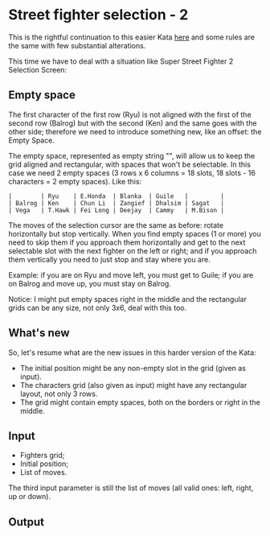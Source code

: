 # Street fighter selection - 2

This is the rightful continuation to this easier Kata [here](https://github.com/madclaws/dailyRustStatus/tree/master/) and some rules are the same with few substantial alterations.

This time we have to deal with a situation like Super Street Fighter 2 Selection Screen:

## Empty space

The first character of the first row (Ryu) is not aligned with the first of the second row (Balrog) but with the second (Ken) and the same goes with the other side; therefore we need to introduce something new, like an offset: the Empty Space.

The empty space, represented as empty string "", will allow us to keep the grid aligned and rectangular, with spaces that won't be selectable. In this case we need 2 empty spaces (3 rows x 6 columns = 18 slots, 18 slots - 16 characters = 2 empty spaces). Like this:

```
|        | Ryu    | E.Honda  | Blanka  | Guile   |         |
| Balrog | Ken    | Chun Li  | Zangief | Dhalsim | Sagat   |
| Vega   | T.Hawk | Fei Long | Deejay  | Cammy   | M.Bison |
```

The moves of the selection cursor are the same as before: rotate horizontally but stop vertically. When you find empty spaces (1 or more) you need to skip them if you approach them horizontally and get to the next selectable slot with the next fighter on the left or right; and if you approach them vertically you need to just stop and stay where you are.

Example: if you are on Ryu and move left, you must get to Guile; if you are on Balrog and move up, you must stay on Balrog.

Notice: I might put empty spaces right in the middle and the rectangular grids can be any size, not only 3x6, deal with this too.

## What's new

So, let's resume what are the new issues in this harder version of the Kata:

- The initial position might be any non-empty slot in the grid (given as input).
- The characters grid (also given as input) might have any rectangular layout, not only 3 rows.
- The grid might contain empty spaces, both on the borders or right in the middle.

## Input

- Fighters grid;
- Initial position;
- List of moves.

The third input parameter is still the list of moves (all valid ones: left, right, up or down).

## Output

